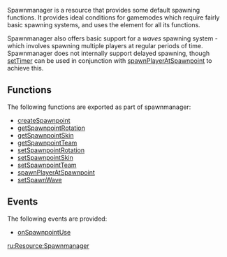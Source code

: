 Spawnmanager is a resource that provides some default spawning functions. It provides ideal conditions for gamemodes which require fairly basic spawning systems, and uses the <spawnpoint/> element for all its functions.

Spawnmanager also offers basic support for a *waves* spawning system - which involves spawning multiple players at regular periods of time. Spawnmanager does not internally support delayed spawning, though [setTimer](/docs/settimer.md "wikilink") can be used in conjunction with [spawnPlayerAtSpawnpoint](/docs/resource:spawnmanager/spawnplayeratspawnpoint.md "wikilink") to achieve this.

Functions
---------

The following functions are exported as part of spawnmanager:

-   [createSpawnpoint](/docs/resource:spawnmanager/createspawnpoint.md "wikilink")
-   [getSpawnpointRotation](/docs/resource:spawnmanager/getspawnpointrotation.md "wikilink")
-   [getSpawnpointSkin](/docs/resource:spawnmanager/getspawnpointskin.md "wikilink")
-   [getSpawnpointTeam](/docs/resource:spawnmanager/getspawnpointteam.md "wikilink")
-   [setSpawnpointRotation](/docs/resource:spawnmanager/setspawnpointrotation.md "wikilink")
-   [setSpawnpointSkin](/docs/resource:spawnmanager/setspawnpointskin.md "wikilink")
-   [setSpawnpointTeam](/docs/resource:spawnmanager/setspawnpointteam.md "wikilink")
-   [spawnPlayerAtSpawnpoint](/docs/resource:spawnmanager/spawnplayeratspawnpoint.md "wikilink")
-   [setSpawnWave](/docs/resource:spawnmanager/setspawnwave.md "wikilink")

Events
------

The following events are provided:

-   [onSpawnpointUse](/docs/resource:spawnmanager/onspawnpointuse.md "wikilink")

[ru:<Resource:Spawnmanager>](/docs/ru:resource:spawnmanager.md "wikilink")
